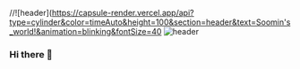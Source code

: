 //![header](https://capsule-render.vercel.app/api?type=cylinder&color=timeAuto&height=100&section=header&text=Soomin's_world!&animation=blinking&fontSize=40
![header](https://capsule-render.vercel.app/api?type=wave&color=timeAuto&height=100&section=header&text=So0min's_world!&animation=twinkling%20render&fontSize=40)
### Hi there 👋

<!--
**kellyssm/kellyssm** is a ✨ _special_ ✨ repository because its `README.md` (this file) appears on your GitHub profile.

Here are some ideas to get you started:

- 🔭 I’m currently working on ...
- 🌱 I’m currently learning ...
- 👯 I’m looking to collaborate on ...
- 🤔 I’m looking for help with ...
- 💬 Ask me about ...
- 📫 How to reach me: ...
- 😄 Pronouns: ...
- ⚡ Fun fact: ...
-->
